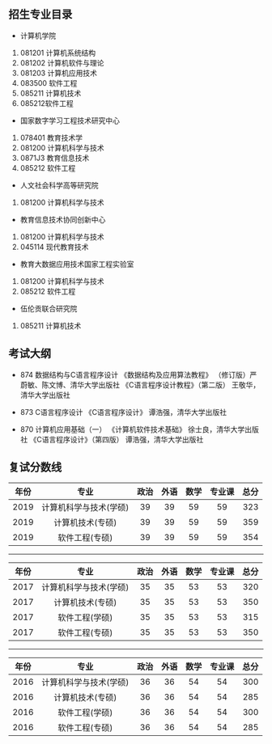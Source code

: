 ## 招生专业目录
* 计算机学院
1. 081201 计算机系统结构 
2. 081202 计算机软件与理论
3. 081203 计算机应用技术
4. 083500 软件工程
5. 085211 计算机技术
6. 085212软件工程
* 国家数字学习工程技术研究中心
1. 078401 教育技术学
2. 081200 计算机科学与技术
3. 0871J3 教育信息技术
4. 085212 软件工程
* 人文社会科学高等研究院
1. 081200 计算机科学与技术
* 教育信息技术协同创新中心
1. 081200 计算机科学与技术
2. 045114 现代教育技术
* 教育大数据应用技术国家工程实验室
1. 081200 计算机科学与技术
2. 085212 软件工程
* 伍伦贡联合研究院
1. 085211 计算机技术

## 考试大纲
* 874 数据结构与C语言程序设计
《数据结构及应用算法教程》 （修订版）严蔚敏、陈文博、清华大学出版社
《C语言程序设计教程》（第二版） 王敬华，清华大学出版社

* 873 C语言程序设计
《C语言程序设计》 谭浩强，清华大学出版社

* 870 计算机应用基础（一）
《计算机软件技术基础》 徐士良，清华大学出版社
《C语言程序设计》（第四版） 谭浩强，清华大学出版社


## 复试分数线
|  年份  |                专业                 |   政治   |   外语   |    数学    |    专业课   |  总分 |
| :--: | :----------------------------------: | :-----: | :------: | :-------: | :--------: |-----: |
| 2019 |         计算机科学与技术(学硕)          |    39   |    39    |    59     |     59     |  323  |
| 2019 |            计算机技术(专硕)            |    39   |    39    |    59     |     59     |  359  |
| 2019 |            软件工程(专硕)              |    39   |    39    |    59     |     59     |  354  |

---

|  年份  |                专业                 |   政治   |   外语   |    数学    |    专业课   |  总分 |
| :--: | :----------------------------------: | :-----: | :------: | :-------: | :--------: |-----: |
| 2017 |         计算机科学与技术(学硕)          |    35   |    35    |    53     |     53     |  320  |
| 2017 |            计算机技术(专硕)            |    35   |    35    |    53     |     53     |  350  |
| 2017 |            软件工程(学硕)              |    35   |    35    |    53     |     53     |  315  |
| 2017 |            软件工程(专硕)              |    35   |    35    |    53     |     53     |  350  |

---

|  年份  |                专业                 |   政治   |   外语   |    数学    |    专业课   |  总分 |
| :--: | :----------------------------------: | :-----: | :------: | :-------: | :--------: |-----: |
| 2016 |         计算机科学与技术(学硕)          |    36   |    36    |    54     |     54     |  300  |
| 2016 |            计算机技术(专硕)            |    36   |    36    |    54     |     54     |  285  |
| 2016 |            软件工程(学硕)              |    36   |    36    |    54     |     54     |  300  |
| 2016 |            软件工程(专硕)              |    36   |    36    |    54     |     54     |  285  |

